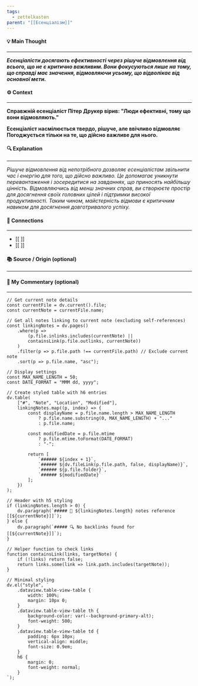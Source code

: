 ```yaml
---
tags:
  - zettelkasten
parent: "[[Есенціалізм]]"
---
```

#### 💡 Main Thought  
---
***Есенціалісти досягають ефективності через рішуче відмовлення від всього, що не є критично важливим. Вони фокусуються лише на тому, що справді має значення, відмовляючи усьому, що відволікає від основної мети.***

#### ⚙ Context  
---
**Справжній есенціаліст Пітер Друкер вірив: "Люди ефективні, тому що вони відмовляють."**

**Есенціаліст насмілюється твердо, рішуче, але ввічливо відмовляє**
**Погоджується тільки на те, що дійсно важливе для нього.**

#### 🔍 Explanation  
---
*Рішуче відмовлення від непотрібного дозволяє есенціалістам звільнити час і енергію для того, що дійсно важливо. Це допомагає уникнути перевантаження і зосередитися на завданнях, що приносять найбільшу цінність. Відмовляючись від менш значних справ, ви створюєте простір для досягнення своїх головних цілей і підтримки високої продуктивності. Таким чином, майстерність відмови є критичним навиком для досягнення довготривалого успіху.*

#### 🧱 Connections  
---
- [[ ]]  
- [[ ]]


#### 📚 Source / Origin (optional)  
---


#### 🧠 My Commentary (optional)  
---


```dataviewjs
// Get current note details
const currentFile = dv.current().file;
const currentNote = currentFile.name;

// Get all notes linking to current note (excluding self-references)
const linkingNotes = dv.pages()
    .where(p => 
        (p.file.inlinks.includes(currentNote) || 
        containsLink(p.file.outlinks, currentNote))
    )
    .filter(p => p.file.path !== currentFile.path) // Exclude current note
    .sort(p => p.file.name, "asc");

// Display settings
const MAX_NAME_LENGTH = 50;
const DATE_FORMAT = "MMM dd, yyyy";

// Create styled table with h6 entries
dv.table(
    ["#", "Note", "Location", "Modified"],
    linkingNotes.map((p, index) => {
        const displayName = p.file.name.length > MAX_NAME_LENGTH
            ? p.file.name.substring(0, MAX_NAME_LENGTH) + "..." 
            : p.file.name;
        
        const modifiedDate = p.file.mtime 
            ? p.file.mtime.toFormat(DATE_FORMAT) 
            : "-";

        return [
            `###### ${index + 1}`,
            `###### ${dv.fileLink(p.file.path, false, displayName)}`,
            `###### ${p.file.folder}`,
            `###### ${modifiedDate}`
        ];
    })
);

// Header with h5 styling
if (linkingNotes.length > 0) {
    dv.paragraph(`##### 📌 ${linkingNotes.length} notes reference [[${currentNote}]]`);
} else {
    dv.paragraph(`##### 🔍 No backlinks found for [[${currentNote}]]`);
}

// Helper function to check links
function containsLink(links, targetNote) {
    if (!links) return false;
    return links.some(link => link.path.includes(targetNote));
}

// Minimal styling
dv.el("style", `
    .dataview.table-view-table {
        width: 100%;
        margin: 10px 0;
    }
    .dataview.table-view-table th {
        background-color: var(--background-primary-alt);
        font-weight: 500;
    }
    .dataview.table-view-table td {
        padding: 6px 10px;
        vertical-align: middle;
        font-size: 0.9em;
    }
    h6 {
        margin: 0;
        font-weight: normal;
    }
`);
```